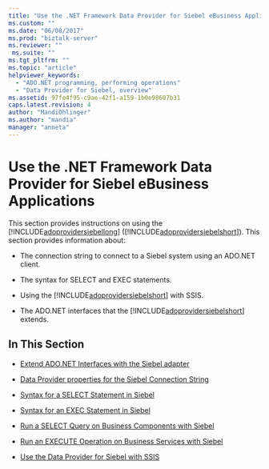 ```yaml
---
title: "Use the .NET Framework Data Provider for Siebel eBusiness Applications | Microsoft Docs"
ms.custom: ""
ms.date: "06/08/2017"
ms.prod: "biztalk-server"
ms.reviewer: ""
 ms.suite: ""
ms.tgt_pltfrm: ""
ms.topic: "article"
helpviewer_keywords: 
  - "ADO.NET programming, performing operations"
  - "Data Provider for Siebel, overview"
ms.assetid: 97fe4f95-c9ae-42f1-a159-1b0e98607b31
caps.latest.revision: 4
author: "MandiOhlinger"
ms.author: "mandia"
manager: "anneta"
---
```

# Use the .NET Framework Data Provider for Siebel eBusiness Applications
This section provides instructions on using the [!INCLUDE[adoprovidersiebellong](../../includes/adoprovidersiebellong-md.md)] ([!INCLUDE[adoprovidersiebelshort](../../includes/adoprovidersiebelshort-md.md)]). This section provides information about:  
  
-   The connection string to connect to a Siebel system using an ADO.NET client.  
  
-   The syntax for SELECT and EXEC statements.  
  
-   Using the [!INCLUDE[adoprovidersiebelshort](../../includes/adoprovidersiebelshort-md.md)] with SSIS.  
  
-   The ADO.NET interfaces that the [!INCLUDE[adoprovidersiebelshort](../../includes/adoprovidersiebelshort-md.md)] extends.  
  
## In This Section  
  
-   [Extend ADO.NET Interfaces with the Siebel adapter](../../adapters-and-accelerators/adapter-siebel/extend-ado-net-interfaces-with-the-siebel-adapter.md)  
  
-   [Data Provider properties for the Siebel Connection String](../../adapters-and-accelerators/adapter-siebel/data-provider-properties-for-the-siebel-connection-string.md)  
  
-   [Syntax for a SELECT Statement in Siebel](../../adapters-and-accelerators/adapter-siebel/syntax-for-a-select-statement-in-siebel.md)  
  
-   [Syntax for an EXEC Statement in Siebel](../../adapters-and-accelerators/adapter-siebel/syntax-for-an-exec-statement-in-siebel.md)  
  
-   [Run a SELECT Query on Business Components with Siebel](../../adapters-and-accelerators/adapter-siebel/run-a-select-query-on-business-components-with-siebel.md)  
  
-   [Run an EXECUTE Operation on Business Services with Siebel](../../adapters-and-accelerators/adapter-siebel/run-an-execute-operation-on-business-services-with-siebel.md)  
  
-   [Use the Data Provider for Siebel with SSIS](../../adapters-and-accelerators/adapter-siebel/use-the-data-provider-for-siebel-with-ssis.md)
